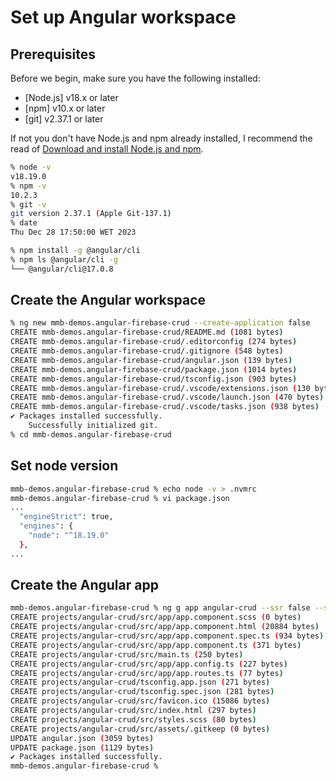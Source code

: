 # Set up Angular workspace

## Prerequisites

Before we begin, make sure you have the following installed:

- [Node.js] v18.x or later
- [npm] v10.x or later
- [git] v2.37.1 or later

If not you don't have Node.js and npm already installed, I recommend the read of [Download and install Node.js and npm](https://docs.npmjs.com/downloading-and-installing-node-js-and-npm).

```sh
% node -v
v18.19.0
% npm -v
10.2.3
% git -v
git version 2.37.1 (Apple Git-137.1)
% date
Thu Dec 28 17:50:00 WET 2023

% npm install -g @angular/cli
% npm ls @angular/cli -g
└── @angular/cli@17.0.8
```

## Create the Angular workspace

```sh
% ng new mmb-demos.angular-firebase-crud --create-application false
CREATE mmb-demos.angular-firebase-crud/README.md (1081 bytes)
CREATE mmb-demos.angular-firebase-crud/.editorconfig (274 bytes)
CREATE mmb-demos.angular-firebase-crud/.gitignore (548 bytes)
CREATE mmb-demos.angular-firebase-crud/angular.json (139 bytes)
CREATE mmb-demos.angular-firebase-crud/package.json (1014 bytes)
CREATE mmb-demos.angular-firebase-crud/tsconfig.json (903 bytes)
CREATE mmb-demos.angular-firebase-crud/.vscode/extensions.json (130 bytes)
CREATE mmb-demos.angular-firebase-crud/.vscode/launch.json (470 bytes)
CREATE mmb-demos.angular-firebase-crud/.vscode/tasks.json (938 bytes)
✔ Packages installed successfully.
    Successfully initialized git.
% cd mmb-demos.angular-firebase-crud
```

## Set node version

```sh
mmb-demos.angular-firebase-crud % echo node -v > .nvmrc
mmb-demos.angular-firebase-crud % vi package.json
...
  "engineStrict": true,
  "engines": {
    "node": "^18.19.0"
  },
...

```

## Create the Angular app

```sh
mmb-demos.angular-firebase-crud % ng g app angular-crud --ssr false --style scss
CREATE projects/angular-crud/src/app/app.component.scss (0 bytes)
CREATE projects/angular-crud/src/app/app.component.html (20884 bytes)
CREATE projects/angular-crud/src/app/app.component.spec.ts (934 bytes)
CREATE projects/angular-crud/src/app/app.component.ts (371 bytes)
CREATE projects/angular-crud/src/main.ts (250 bytes)
CREATE projects/angular-crud/src/app/app.config.ts (227 bytes)
CREATE projects/angular-crud/src/app/app.routes.ts (77 bytes)
CREATE projects/angular-crud/tsconfig.app.json (271 bytes)
CREATE projects/angular-crud/tsconfig.spec.json (281 bytes)
CREATE projects/angular-crud/src/favicon.ico (15086 bytes)
CREATE projects/angular-crud/src/index.html (297 bytes)
CREATE projects/angular-crud/src/styles.scss (80 bytes)
CREATE projects/angular-crud/src/assets/.gitkeep (0 bytes)
UPDATE angular.json (3059 bytes)
UPDATE package.json (1129 bytes)
✔ Packages installed successfully.
mmb-demos.angular-firebase-crud %
```
